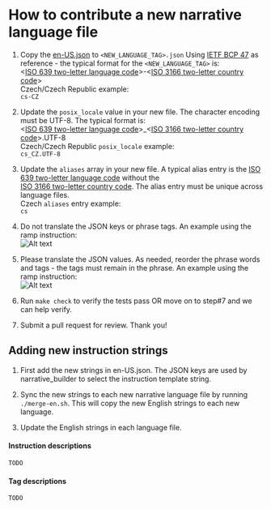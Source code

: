 # How to contribute a new narrative language file

1. Copy the [en-US.json](en-US.json) to `<NEW_LANGUAGE_TAG>.json`
Using [IETF BCP 47](https://tools.ietf.org/html/bcp47) as reference - the typical format for the `<NEW_LANGUAGE_TAG>` is:  
<[ISO 639 two-letter language code](https://en.wikipedia.org/wiki/List_of_ISO_639-1_codes)>-<[ISO 3166 two-letter country code](https://en.wikipedia.org/wiki/ISO_3166-1_alpha-2)>  
Czech/Czech Republic example:  
`cs-CZ`

2. Update the `posix_locale` value in your new file. The character encoding must be UTF-8. The typical format is:  
<[ISO 639 two-letter language code](https://en.wikipedia.org/wiki/List_of_ISO_639-1_codes)>_<[ISO 3166 two-letter country code](https://en.wikipedia.org/wiki/ISO_3166-1_alpha-2)>.UTF-8  
Czech/Czech Republic `posix_locale` example:  
`cs_CZ.UTF-8`

3. Update the `aliases` array in your new file. A typical alias entry is the [ISO 639 two-letter language code](https://en.wikipedia.org/wiki/List_of_ISO_639-1_codes) without the    
[ISO 3166 two-letter country code](https://en.wikipedia.org/wiki/ISO_3166-1_alpha-2). The alias entry must be unique across language files.  
Czech `aliases` entry example:  
`cs`

4. Do not translate the JSON keys or phrase tags. An example using the ramp instruction:  
![Alt text](img/do_not_translate.png)

5. Please translate the JSON values. As needed, reorder the phrase words and tags - the tags must remain in the phrase. An example using the ramp instruction:  
![Alt text](img/translate.png)

6. Run `make check` to verify the tests pass OR move on to step#7 and we can help verify.

7. Submit a pull request for review. Thank you!

## Adding new instruction strings

1. First add the new strings in en-US.json. The JSON keys are used by narrative_builder to select the instruction template string.

2. Sync the new strings to each new narrative language file by running `./merge-en.sh`. This will copy the new English strings to each new language.

3. Update the English strings in each language file.

#### Instruction descriptions
`TODO`

#### Tag descriptions
`TODO`

